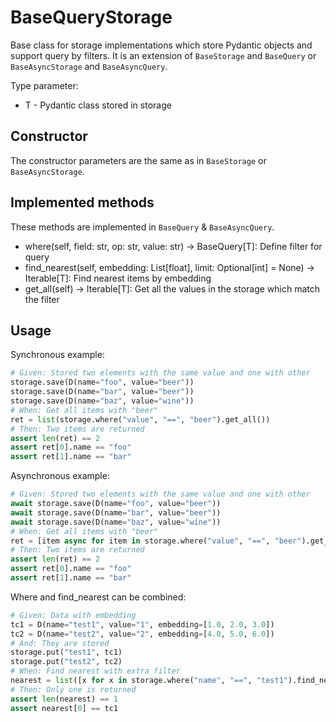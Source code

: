 # BaseQueryStorage

Base class for storage implementations which store Pydantic objects and support query by filters.
It is an extension of `BaseStorage` and `BaseQuery` or `BaseAsyncStorage` and `BaseAsyncQuery`.

Type parameter:

* T - Pydantic class stored in storage

## Constructor

The constructor parameters are the same as in `BaseStorage` or `BaseAsyncStorage`.

## Implemented methods

These methods are implemented in `BaseQuery` & `BaseAsyncQuery`.

* where(self, field: str, op: str, value: str) -> BaseQuery[T]: Define filter for query
* find_nearest(self, embedding: List[float], limit: Optional[int] = None) -> Iterable[T]: Find nearest items by embedding
* get_all(self) -> Iterable[T]: Get all the values in the storage which match the filter

## Usage

Synchronous example:

```python
# Given: Stored two elements with the same value and one with other
storage.save(D(name="foo", value="beer"))
storage.save(D(name="bar", value="beer"))
storage.save(D(name="baz", value="wine"))
# When: Get all items with "beer"
ret = list(storage.where("value", "==", "beer").get_all())
# Then: Two items are returned
assert len(ret) == 2
assert ret[0].name == "foo"
assert ret[1].name == "bar"
```

Asynchronous example:

```python
# Given: Stored two elements with the same value and one with other
await storage.save(D(name="foo", value="beer"))
await storage.save(D(name="bar", value="beer"))
await storage.save(D(name="baz", value="wine"))
# When: Get all items with "beer"
ret = [item async for item in storage.where("value", "==", "beer").get_all()]
# Then: Two items are returned
assert len(ret) == 2
assert ret[0].name == "foo"
assert ret[1].name == "bar"
```

Where and find_nearest can be combined:

```python
# Given: Data with embedding
tc1 = D(name="test1", value="1", embedding=[1.0, 2.0, 3.0])
tc2 = D(name="test2", value="2", embedding=[4.0, 5.0, 6.0])
# And: They are stored
storage.put("test1", tc1)
storage.put("test2", tc2)
# When: Find nearest with extra filter
nearest = list([x for x in storage.where("name", "==", "test1").find_nearest(tc1.embedding or [])])
# Then: Only one is returned
assert len(nearest) == 1
assert nearest[0] == tc1
```
